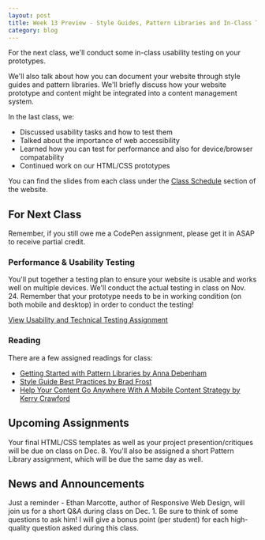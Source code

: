 ```yaml
---
layout: post
title: Week 13 Preview - Style Guides, Pattern Libraries and In-Class Testing
category: blog
---
```


For the next class, we'll conduct some in-class usability testing on your prototypes.

We'll also talk about how you can document your website through style guides and pattern libraries.  We'll briefly discuss how your website prototype and content might be integrated into a content management system.

In the last class, we:

* Discussed usability tasks and how to test them
* Talked about the importance of web accessibility
* Learned how you can test for performance and also for device/browser compatability
* Continued work on our HTML/CSS prototypes

You can find the slides from each class under the [Class Schedule](http://rwdkent.com/class/schedule/) section of the website.

## For Next Class

Remember, if you still owe me a CodePen assignment, please get it in ASAP to receive partial credit.

### Performance & Usability Testing

You'll put together a testing plan to ensure your website is usable and works well on multiple devices.  We'll conduct the actual testing in class on Nov. 24.  Remember that your prototype needs to be in working condition (on both mobile and desktop) in order to conduct the testing!

<a href="http://rwdkent.com/class/assignments/testing" class="button small">View Usability and Technical Testing Assignment</a>

### Reading

There are a few assigned readings for class:

* [Getting Started with Pattern Libraries by Anna Debenham](http://alistapart.com/blog/post/getting-started-with-pattern-libraries)
* [Style Guide Best Practices by Brad Frost](http://bradfrost.com/blog/post/style-guide-best-practices/)
* [Help Your Content Go Anywhere With A Mobile Content Strategy by Kerry Crawford](http://www.smashingmagazine.com/2015/03/content-mobile-content-strategy/)

## Upcoming Assignments

Your final HTML/CSS templates as well as your project presention/critiques will be due on class on Dec. 8.  You'll also be assigned a short Pattern Library assignment, which will be due the same day as well.  

## News and Announcements

Just a reminder - Ethan Marcotte, author of Responsive Web Design, will join us for a short Q&A during class on Dec. 1.  Be sure to think of some questions to ask him!  I will give a bonus point (per student) for each high-quality question asked during this class.
